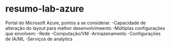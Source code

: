 # resumo-lab-azure

Portal do Microsoft Azure, pontos a se considerar:
  -Capacidade de alteração do layout para melhor desenvolvimeento
  -Múltiplas configurações que envolvem:
    -Rede
    -Computação/VM
    -Armazenamento
    -Configurações de IA/ML
    -Serviços de analytics
